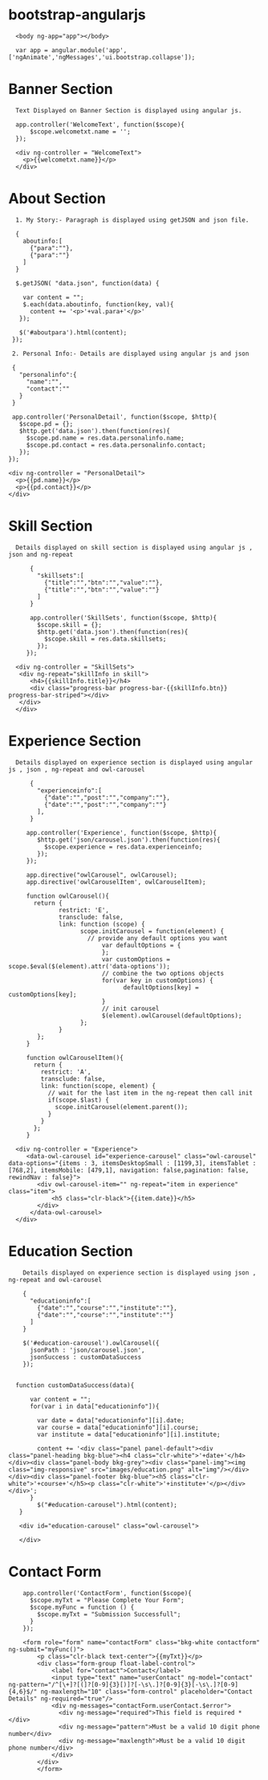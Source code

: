 # bootstrap-angularjs


      <body ng-app="app"></body>

      var app = angular.module('app',['ngAnimate','ngMessages','ui.bootstrap.collapse']);



# Banner Section

      Text Displayed on Banner Section is displayed using angular js.

      app.controller('WelcomeText', function($scope){
          $scope.welcometxt.name = '';
      });

      <div ng-controller = "WelcomeText">
        <p>{{welcometxt.name}}</p>
      </div>

# About Section

      1. My Story:- Paragraph is displayed using getJSON and json file.

      {
        aboutinfo:[
          {"para":""},
          {"para":""}
        ]
      }

      $.getJSON( "data.json", function(data) {

        var content = "";
        $.each(data.aboutinfo, function(key, val){
          content += '<p>'+val.para+'</p>'
       });

       $('#aboutpara').html(content);
     });

     2. Personal Info:- Details are displayed using angular js and json

     {
       "personalinfo":{
         "name":"",
         "contact":""
       }
     }

     app.controller('PersonalDetail', function($scope, $http){
       $scope.pd = {};
       $http.get('data.json').then(function(res){
         $scope.pd.name = res.data.personalinfo.name;
         $scope.pd.contact = res.data.personalinfo.contact;
       });
    });

    <div ng-controller = "PersonalDetail">
      <p>{{pd.name}}</p>
      <p>{{pd.contact}}</p>
    </div>

 # Skill Section

      Details displayed on skill section is displayed using angular js , json and ng-repeat

          {
            "skillsets":[
              {"title":"","btn":"","value":""},
              {"title":"","btn":"","value":""}
            ]
          }

          app.controller('SkillSets', function($scope, $http){
            $scope.skill = {};
            $http.get('data.json').then(function(res){
              $scope.skill = res.data.skillsets;
            });
         });

      <div ng-controller = "SkillSets">
       <div ng-repeat="skillInfo in skill">
          <h4>{{skillInfo.title}}</h4>
          <div class="progress-bar progress-bar-{{skillInfo.btn}} progress-bar-striped"></div>
       </div>
      </div>

 # Experience Section

      Details displayed on experience section is displayed using angular js , json , ng-repeat and owl-carousel

          {
            "experienceinfo":[
              {"date":"","post":"","company":""},
              {"date":"","post":"","company":""}
            ],
          }

         app.controller('Experience', function($scope, $http){
            $http.get('json/carousel.json').then(function(res){
              $scope.experience = res.data.experienceinfo;
            });
         });

         app.directive("owlCarousel", owlCarousel);
         app.directive('owlCarouselItem', owlCarouselItem);

         function owlCarousel(){
           return {
                  restrict: 'E',
                  transclude: false,
                  link: function (scope) {
                        scope.initCarousel = function(element) {
                          // provide any default options you want
                              var defaultOptions = {
                              };
                              var customOptions = scope.$eval($(element).attr('data-options'));
                              // combine the two options objects
                              for(var key in customOptions) {
                                    defaultOptions[key] = customOptions[key];
                              }
                              // init carousel
                              $(element).owlCarousel(defaultOptions);
                        };
                  }
            };
         }

         function owlCarouselItem(){
           return {
             restrict: 'A',
             transclude: false,
             link: function(scope, element) {
               // wait for the last item in the ng-repeat then call init
               if(scope.$last) {
                 scope.initCarousel(element.parent());
               }
             }
           };
         }

      <div ng-controller = "Experience">
         <data-owl-carousel id="experience-carousel" class="owl-carousel" data-options="{items : 3, itemsDesktopSmall : [1199,3], itemsTablet : [768,2], itemsMobile: [479,1], navigation: false,pagination: false, rewindNav : false}">
            <div owl-carousel-item="" ng-repeat="item in experience" class="item">
                <h5 class="clr-black">{{item.date}}</h5>
            </div>
          </data-owl-carousel>
      </div>


# Education Section

        Details displayed on experience section is displayed using json , ng-repeat and owl-carousel

        {
          "educationinfo":[
            {"date":"","course":"","institute":""},
            {"date":"","course":"","institute":""}
          ]
        }

        $('#education-carousel').owlCarousel({
          jsonPath : 'json/carousel.json',
          jsonSuccess : customDataSuccess
        });


      function customDataSuccess(data){

          var content = "";
          for(var i in data["educationinfo"]){

            var date = data["educationinfo"][i].date;
            var course = data["educationinfo"][i].course;
            var institute = data["educationinfo"][i].institute;

            content += '<div class="panel panel-default"><div class="panel-heading bkg-blue"><h4 class="clr-white">'+date+'</h4></div><div class="panel-body bkg-grey"><div class="panel-img"><img class="img-responsive" src="images/education.png" alt="img"/></div></div><div class="panel-footer bkg-blue"><h5 class="clr-white">'+course+'</h5><p class="clr-white">'+institute+'</p></div></div>';
          }
            $("#education-carousel").html(content);
       }

       <div id="education-carousel" class="owl-carousel">

       </div>

# Contact Form

        app.controller('ContactForm', function($scope){
          $scope.myTxt = "Please Complete Your Form";
          $scope.myFunc = function () {
            $scope.myTxt = "Submission Successfull";
          }
        });

        <form role="form" name="contactForm" class="bkg-white contactform" ng-submit="myFunc()">
            <p class="clr-black text-center">{{myTxt}}</p>
            <div class="form-group float-label-control">
                <label for="contact">Contact</label>
                <input type="text" name="userContact" ng-model="contact" ng-pattern="/^[\+]?[(]?[0-9]{3}[)]?[-\s\.]?[0-9]{3}[-\s\.]?[0-9]{4,6}$/" ng-maxlength="10" class="form-control" placeholder="Contact Details" ng-required="true"/>
                <div ng-messages="contactForm.userContact.$error">
                  <div ng-message="required">This field is required *</div>
                  <div ng-message="pattern">Must be a valid 10 digit phone number</div>
                  <div ng-message="maxlength">Must be a valid 10 digit phone number</div>
                </div>
            </div>
            </form>

  
